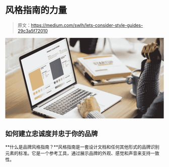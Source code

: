 # 风格指南的力量

> 原文：<https://medium.com/swlh/lets-consider-style-guides-29c3a5f72010>

![](img/91f85ac0a031e559dde5bc28eb88001b.png)

## 如何建立忠诚度并忠于你的品牌

**什么是品牌风格指南？**风格指南是一套设计文档和任何其他形式的品牌识别元素的标准。它是一个参考工具，通过展示品牌的外观、感觉和声音来支持一致性。